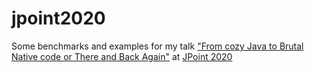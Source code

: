 # jpoint2020
Some benchmarks and examples for my talk <a href="https://jpoint.ru/en/2020/talks/5umejolzijkysghdilpgcb/">"From cozy Java to Brutal Native code or There and Back Again"</a> at <a href="https://jpoint.ru/en/2020">JPoint 2020</a>

